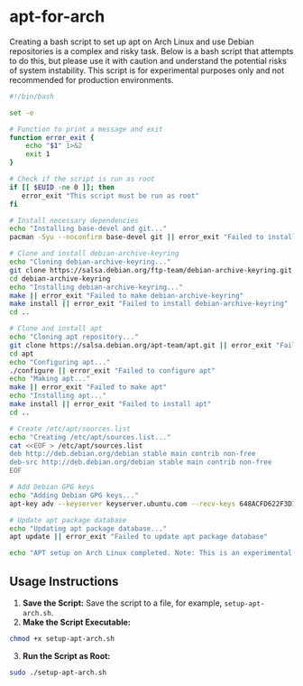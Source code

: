 # apt-for-arch

Creating a bash script to set up apt on Arch Linux and use Debian repositories is a complex and risky task. Below is a bash script that attempts to do this, but please use it with caution and understand the potential risks of system instability. This script is for experimental purposes only and not recommended for production environments.
```bash
#!/bin/bash

set -e

# Function to print a message and exit
function error_exit {
    echo "$1" 1>&2
    exit 1
}

# Check if the script is run as root
if [[ $EUID -ne 0 ]]; then
   error_exit "This script must be run as root"
fi

# Install necessary dependencies
echo "Installing base-devel and git..."
pacman -Syu --noconfirm base-devel git || error_exit "Failed to install base-devel and git"

# Clone and install debian-archive-keyring
echo "Cloning debian-archive-keyring..."
git clone https://salsa.debian.org/ftp-team/debian-archive-keyring.git || error_exit "Failed to clone debian-archive-keyring"
cd debian-archive-keyring
echo "Installing debian-archive-keyring..."
make || error_exit "Failed to make debian-archive-keyring"
make install || error_exit "Failed to install debian-archive-keyring"
cd ..

# Clone and install apt
echo "Cloning apt repository..."
git clone https://salsa.debian.org/apt-team/apt.git || error_exit "Failed to clone apt"
cd apt
echo "Configuring apt..."
./configure || error_exit "Failed to configure apt"
echo "Making apt..."
make || error_exit "Failed to make apt"
echo "Installing apt..."
make install || error_exit "Failed to install apt"
cd ..

# Create /etc/apt/sources.list
echo "Creating /etc/apt/sources.list..."
cat <<EOF > /etc/apt/sources.list
deb http://deb.debian.org/debian stable main contrib non-free
deb-src http://deb.debian.org/debian stable main contrib non-free
EOF

# Add Debian GPG keys
echo "Adding Debian GPG keys..."
apt-key adv --keyserver keyserver.ubuntu.com --recv-keys 648ACFD622F3D138 112695A0E562B32A 40976EAF437D05B5 || error_exit "Failed to add Debian GPG keys"

# Update apt package database
echo "Updating apt package database..."
apt update || error_exit "Failed to update apt package database"

echo "APT setup on Arch Linux completed. Note: This is an experimental setup and may lead to system instability."
```

## Usage Instructions

1. **Save the Script:**
   Save the script to a file, for example, `setup-apt-arch.sh`.
2. **Make the Script Executable:**
```bash
chmod +x setup-apt-arch.sh
 ```
3. **Run the Script as Root:**
```bash
sudo ./setup-apt-arch.sh
```
